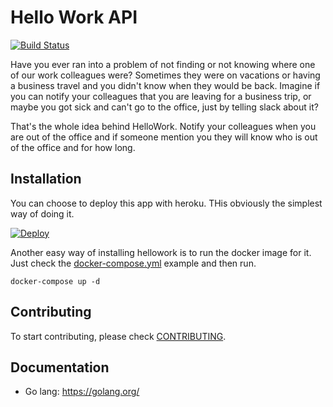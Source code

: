# Hello Work API

[![Build Status](https://travis-ci.org/italolelis/hellowork-api.svg?branch=master)](https://travis-ci.org/italolelis/hellowork-api)

Have you ever ran into a problem of not finding or not knowing where one of our work colleagues were?
Sometimes they were on vacations or having a business travel and you didn't know when they would be back. 
Imagine if you can notify your colleagues that you are leaving for a business trip, or maybe you got sick
and can't go to the office, just by telling slack about it?

That's the whole idea behind HelloWork. Notify your colleagues when you are out of the office and if someone 
mention you they will know who is out of the office and for how long.

## Installation

You can choose to deploy this app with heroku. THis obviously the simplest way of doing it.

[![Deploy](https://www.herokucdn.com/deploy/button.svg)](https://heroku.com/deploy)

Another easy way of installing hellowork is to run the docker image for it. Just check the 
[docker-compose.yml](docker-compose.yml) example and then run.

```
docker-compose up -d
```

## Contributing

To start contributing, please check [CONTRIBUTING](CONTRIBUTING.md).

## Documentation
* Go lang: https://golang.org/
